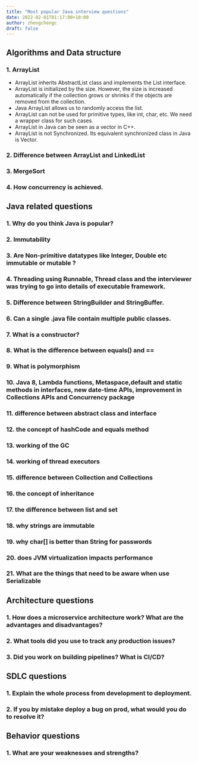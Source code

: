 ```yaml
---
title: "Most popular Java interview questions"
date: 2022-02-01T01:17:00+10:00
author: zhengchengc
draft: false
---
```


## Algorithms and Data structure
### 1. ArrayList
- ArrayList inherits AbstractList class and implements the List interface.
- ArrayList is initialized by the size. However, the size is increased automatically if the collection grows or shrinks if the objects are removed from the collection.
- Java ArrayList allows us to randomly access the list.
- ArrayList can not be used for primitive types, like int, char, etc. We need a wrapper class for such cases.
- ArrayList in Java can be seen as a vector in C++.
- ArrayList is not Synchronized. Its equivalent synchronized class in Java is Vector.
  

### 2. Difference between ArrayList and LinkedList
### 3. MergeSort
### 4. How concurrency is achieved.


## Java related questions
### 1. Why do you think Java is popular?
### 2. Immutability
### 3. Are Non-primitive datatypes like Integer, Double etc immutable or mutable ?
### 4. Threading using Runnable, Thread class and the interviewer was trying to go into details of executable framework.
### 5. Difference between StringBuilder and StringBuffer.
### 6. Can a single .java file contain multiple public classes.
### 7. What is a constructor?
### 8. What is the difference between equals() and ==
### 9. What is polymorphism
### 10. Java 8, Lambda functions, Metaspace,default and static methods in interfaces, new date-time APIs, improvement in Collections APIs and Concurrency package
### 11. difference between abstract class and interface
### 12. the concept of hashCode and equals method
### 13. working of the GC
### 14. working of thread executors
### 15. difference between Collection and Collections
### 16. the concept of inheritance
### 17. the difference between list and set
### 18. why strings are immutable
### 19. why char[] is better than String for passwords
### 20. does JVM virtualization impacts performance
### 21. What are the things that need to be aware when use Serializable



## Architecture questions
### 1. How does a microservice architecture work? What are the advantages and disadvantages?
### 2. What tools did you use to track any production issues?
### 3. Did you work on building pipelines? What is CI/CD?

## SDLC questions
### 1. Explain the whole process from development to deployment.
### 2. If you by mistake deploy a bug on prod, what would you do to resolve it?

## Behavior questions
### 1. What are your weaknesses and strengths?
